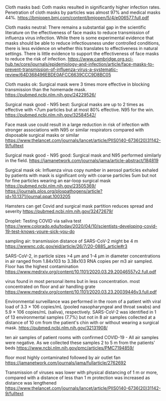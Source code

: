 Cloth masks bad:
Coth masks resulted in significantly higher infection rates. Penetration of cloth masks by particles was almost 97% 
and medical masks 44%.
https://bmjopen.bmj.com/content/bmjopen/5/4/e006577.full.pdf

Cloth masks neutral:
There remains a substantial gap in the scientific literature on the 
effectiveness of face masks to reduce transmission of influenza virus 
infection. While there is some experimental evidence that masks
should be able to reduce infectiousness under controlled conditions, 
there is less evidence on whether this translates to effectiveness 
in natural settings. There is little evidence to support the effectiveness of
face masks to reduce the risk of infection.
https://www.cambridge.org.sci-hub.tw/core/journals/epidemiology-and-infection/article/face-masks-to-prevent-transmission-of-influenza-virus-a-systematic-review/64D368496EBDE0AFCC6639CCC9D8BC05

Cloth masks ok:
Surgical mask were 3 times more effective in blocking transmission than the 
homemade mask.
https://pubmed.ncbi.nlm.nih.gov/24229526/

Surgical mask good - N95 best:
Surgical masks are up to 2 times as effective with <7um particles but at most
80% effective. N95 for the win.
https://pubmed.ncbi.nlm.nih.gov/32584542/

Face mask use could result in a large reduction in risk of infection with stronger associations with N95 or similar respirators compared with disposable surgical masks or similar
https://www.thelancet.com/journals/lancet/article/PIIS0140-6736(20)31142-9/fulltext

Surgical mask good - N95 good:
Surgical mask and N95 performed similarly in the field.
https://jamanetwork.com/journals/jama/article-abstract/184819

Surgical mask ok:
Influenza virus copy number in aerosol particles exhaled by patients with
mask is significant only with coarse particles 5um but not for fine 
particles wearing an ear-loop surgical mask
https://pubmed.ncbi.nlm.nih.gov/23505369/
https://journals.plos.org/plospathogens/article?id=10.1371/journal.ppat.1003205

Hamsters can get Covid and surgical mask partition reduces spread and severity
https://pubmed.ncbi.nlm.nih.gov/32472679/

Droplet:
Testing COVID via saliva test
https://www.colorado.edu/today/2020/04/10/scientists-developing-covid-19-test-knows-youre-sick-you-do


sampling air:
transmission distance of SARS-CoV-2 might be 4 m
https://wwwnc.cdc.gov/eid/article/26/7/20-0885_article#r3

SARS-CoV-2, in particle sizes >4 µm and 1-4 µm in diameter concentrations in air ranged from 1.84x103 to 3.38x103 RNA copies per m3 air sampled.
Floor has the highest contamination 
https://www.medrxiv.org/content/10.1101/2020.03.29.20046557v2.full.pdf

virus found in most personal items but in less concentration. most concentrated on floor and air handling grate
https://www.medrxiv.org/content/10.1101/2020.03.23.20039446v3.full.pdf

Environmental surveillance was performed in the room of a patient with viral load of 3.3 × 106 copies/mL (pooled nasopharyngeal and throat swabs) and 5.9 × 106 copies/mL (saliva), respectively. SARS-CoV-2 was identified in 1 of 13 environmental samples (7.7%) but not in 8 air samples collected at a distance of 10 cm from the patient's chin with or without wearing a surgical mask.
https://pubmed.ncbi.nlm.nih.gov/32131908/

ten air samples of patient rooms with confirmed COVID-19 - All air samples were negative. As we collected these samples 2 to 5 m from the patients' beds
https://www.ncbi.nlm.nih.gov/pmc/articles/PMC7194859/

floor most highly contaminated followed by air outlet fan
https://jamanetwork.com/journals/jama/fullarticle/2762692

Transmission of viruses was lower with physical distancing of 1 m or more, compared with a distance of less than 1 m
protection was increased as distance was lengthened
https://www.thelancet.com/journals/lancet/article/PIIS0140-6736(20)31142-9/fulltext
